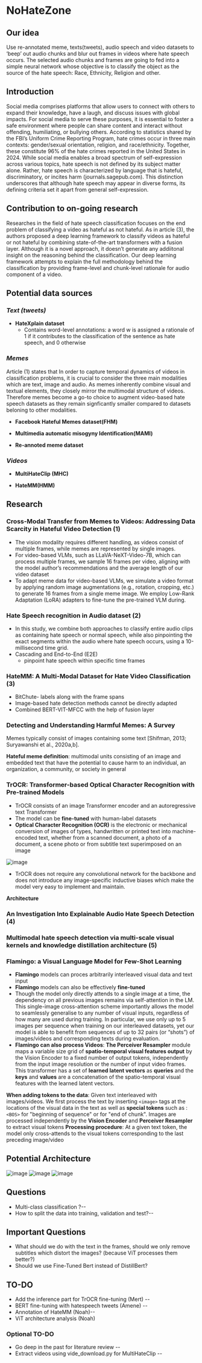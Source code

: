 # NoHateZone

## **Our idea**
Use re-annotated meme, texts(tweets), audio speech and video datasets to ‘beep’ out audio chunks and blur out frames in videos where hate speech occurs.
The selected audio chunks and frames are going to fed into a simple neural network whose objective is to classify the object as the source of the hate speech: Race, Ethnicity, Religion and other.

## **Introduction**
Social media comprises platforms that allow users to connect with others to expand their knowledge, have a laugh, and discuss issues with global impacts. For social media to serve these purposes, it is essential to foster a safe environment where people can share content and interact without offending, humiliating, or bullying others. According to statistics shared by the FBI’s Uniform Crime Reporting Program, hate crimes occur in three main contexts: gender/sexual orientation, religion, and race/ethnicity. Together, these constitute 96% of the hate crimes reported in the United States in 2024. While social media enables a broad spectrum of self-expression across various topics, hate speech is not defined by its subject matter alone. Rather, hate speech is characterized by language that is hateful, discriminatory, or incites harm (journals.sagepub.com). This distinction underscores that although hate speech may appear in diverse forms, its defining criteria set it apart from general self-expression.

## **Contribution to on-going research**
Researches in the field of hate speech classification focuses on the end problem of classifying a video as hateful as not hateful. As in article (3), the authors proposed a deep learning framework to classify videos as hateful or not hateful by combining state-of-the-art transformers with a fusion layer. Although it is a novel approach, it doesn’t generate any addiitonal insight on the reasoning behind the classification. Our deep learning framework attempts to explain the full methodology behind the classification by providing frame-level and chunk-level rationale for audio component of a video.


## **Potential data sources**

### ***Text (tweets)***

 - **HateXplain dataset**
     - Contains word-level annotations: a word w is assigned a rationale of 1 if it contributes to the classification of the sentence as hate speech, and 0 otherwise

### ***Memes***
Article (1) states that In order to capture temporal dynamics of videos in classification problems, it is crucial to consider the three main modalities which are text, image and audio. As memes inherently combine visual and textual elements, they closely mirror the multimodal structure of videos. Therefore memes become a go-to choice to augment video-based hate speech datasets as they remain signficantly smaller compared to datasets beloning to other modalities.

 - **Facebook Hateful Memes dataset(FHM)**

 - **Multimedia automatic misogyny Identification(MAMI)**

 - **Re-annoted meme dataset**

### ***Videos***

 - **MultiHateClip (MHC)**

 - **HateMM(HMM)**

## **Research**

### **Cross-Modal Transfer from Memes to Videos: Addressing Data Scarcity in Hateful Video Detection (1)**

 - The vision modality requires different handling, as videos consist of multiple frames, while memes are represented by single images.
 - For video-based VLMs, such as LLaVA-NeXT-Video-7B, which can process multiple frames, we sample 16 frames per video, aligning with the model author’s recommendations and the average length of our video dataset
 - To adapt meme data for video-based VLMs, we simulate a video format by applying random image augmentations (e.g., rotation, cropping, etc.) to generate 16 frames from a single meme image. We employ Low-Rank Adaptation (LoRA) adapters to fine-tune the pre-trained VLM during.

### **Hate Speech recognition in Audio dataset (2)**
 - In this study, we combine both approaches to classify entire audio clips as containing hate speech or normal speech, while also pinpointing the exact segments within the audio where hate speech occurs, using a 10-millisecond time grid.
 - Cascading and End-to-End (E2E)
     - pinpoint hate speech within specific time frames

### **HateMM: A Multi-Modal Dataset for Hate Video Classification (3)**
 - BitChute- labels along with the frame spans 
 - Image-based hate detection methods cannot be directly adapted
 - Combined BERT-VIT-MFCC with the help of fusion layer

### **Detecting and Understanding Harmful Memes: A Survey**
Memes typically consist of images containing some text [Shifman, 2013;
Suryawanshi et al., 2020a,b].

**Hateful meme definition**: multimodal units consisting of an image and
embedded text that have the potential to cause harm to an individual, an organization, a community, or society in general

### **TrOCR: Transformer-based Optical Character Recognition with Pre-trained Models**
 - TrOCR consists of an image Transformer encoder and an autoregressive text Transformer
 - The model can be **fine-tuned** with human-label datasets
 - **Optical Character Recognition (OCR)** is the electronic or mechanical conversion of images of types, handwritten or printed text into machine-encoded text, whether from a scanned document, a photo of a document, a scene photo or from subtitle text superimposed on an image

![image](https://github.com/user-attachments/assets/88dd0fe7-6849-487e-b53a-7dea758421e7)

 - TrOCR does not require any convolutional network for the backbone and does not introduce any image-specific inductive biases which make the model very easy to implement and maintain.

**Architecture**


### **An Investigation Into Explainable Audio Hate Speech Detection (4)**


### **Multimodal hate speech detection via multi-scale visual kernels and knowledge distillation architecture (5)**

### **Flamingo: a Visual Language Model for Few-Shot Learning**
 - **Flamingo** models can proces arbitrarily interleaved visual data and text input
 - **Flamingo** models can also be effectively **fine-tuned**
 - Though the model only directly attends to a single image at a time, the dependency on all previous images remains via self-attention in the LM. This single-image cross-attention scheme importantly allows the model to seamlessly generalise to any number of visual inputs, regardless of how many are used during training. In particular, we use only up to 5 images per sequence when training on our interleaved datasets, yet our model is able to benefit from sequences of up to 32 pairs (or “shots”) of images/videos and corresponding texts during evaluation.
 - **Flamingo can also process Videos**: **The Perceiver Resampler** module maps a variable size grid of **spatio-temporal visual features output** by the Vision Encoder to a fixed number of output tokens, independently from the input image resolution or the number of input video frames. This transformer has a set of **learned latent vectors** as **queries** and the **keys** and **values** are a concatenation of the spatio-temporal visual features with the learned latent vectors.

**When adding tokens to the data**:
Given text interleaved with images/videos. We first process the text by inserting `<image>` tags at the locations of the visual data in the text as well as **special tokens** such as : `<BOS>` for "beginning of sequence" or <EOC> for "end of chunk".
Images are processed independently by the **Vision Encoder** and **Perceiver Resampler** to extract visual tokens
**Processing procedure**: At a given text token, the model only cross-attends to the visual tokens corresponding to the last preceding image/video


## **Potential Architecture**
![image](https://github.com/user-attachments/assets/8122bdd2-67be-46f4-9c94-c97d4d88b53b)
![image](https://github.com/user-attachments/assets/273d49fe-05c7-4789-b114-f1698e42ec8a)
![image](https://github.com/user-attachments/assets/c293558a-6ead-4e20-a3a4-e6db71ec4f01)



## **Questions**
 - Multi-class classification ?--
 - How to split the data into training, validation and test?--
## **Important Questions**
 - What should we do with the text in the frames, should we only remove subtitles which distort the images? (because ViT processes them better?)
 - Should we use Fine-Tuned Bert instead of DistillBert?


## **TO-DO**
 - Add the inference part for TrOCR fine-tuning (Mert) --
 - BERT fine-tuning with hatespeech tweets (Amene) --
 - Annotation of HateMM (Noah)--
 - ViT architecture analysis (Noah)

### **Optional TO-DO**
 - Go deep in the past for literature review --
 - Extract videos using vide_download.py for MultiHateClip --



